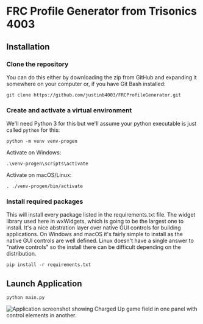 # FRC Profile Generator from Trisonics 4003

## Installation

### Clone the repository
You can do this either by downloading the zip from GitHub and expanding it somewhere on your computer or, if you have Git Bash installed:
```
git clone https://github.com/justinb4003/FRCProfileGenerator.git
```

### Create and activate a virtual environment
We'll need Python 3 for this but we'll assume your python executable is just called `python` for this:
```
python -m venv venv-progen
```
Activate on Windows:
```
.\venv-progen\scripts\activate
```
Activate on macOS/Linux:
```
. ./venv-progen/bin/activate
```

### Install required packages 
This will install every package listed in the requirements.txt file. The widget library used here in wxWidgets, which is going to be the largest one to install. It's a nice abstration layer over native GUI controls for building applications. On Windows and macOS it's fairly simple to install as the native GUI controls are well defined. Linux doesn't have a single answer to "native controls" so the install there can be difficult depending on the distribution.
```
pip install -r requirements.txt
```

## Launch Application
```
python main.py
```
![Application screenshot showing Charged Up game field in one panel with control elements in another.](https://github.com/justinb4003/FRCProfileGenerator/assets/16728804/a4c3dc45-dea7-4e7e-bbc4-7c758e79731b)
